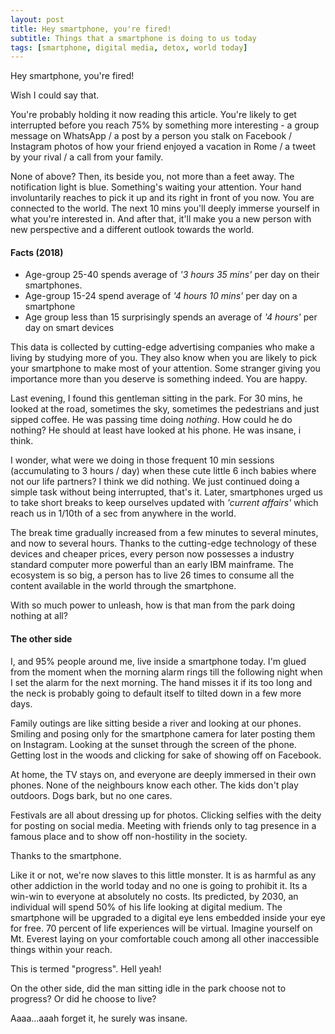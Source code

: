 ```yaml
---
layout: post
title: Hey smartphone, you're fired!
subtitle: Things that a smartphone is doing to us today
tags: [smartphone, digital media, detox, world today]
---
```


Hey smartphone, you're fired!

Wish I could say that.

You're probably holding it now reading this article. You're likely to get interrupted before you reach 75% by something more interesting - a group message on WhatsApp / a post by a person you stalk on Facebook / Instagram photos of how your friend enjoyed a vacation in Rome / a tweet by your rival / a call from your family.

None of above? Then, its beside you, not more than a feet away. The notification light is blue. Something's waiting your attention. Your hand involuntarily reaches to pick it up and its right in front of you now. You are connected to the world. The next 10 mins you'll deeply immerse yourself in what you're interested in. And after that, it'll make you a new person with new perspective and a different outlook towards the world.

#### Facts (2018)
 - Age-group 25-40 spends average of *'3 hours 35 mins'* per day on their smartphones.
 - Age-group 15-24 spend average of *'4 hours 10 mins'* per day on a smartphone
 - Age group less than 15 surprisingly spends an average of *'4 hours'* per day on smart devices

This data is collected by cutting-edge advertising companies who make a living by studying more of you. They also know when you are likely to pick your smartphone to make most of your attention. Some stranger giving you importance more than you deserve is something indeed. You are happy.

Last evening, I found this gentleman sitting in the park. For 30 mins, he looked at the road, sometimes the sky, sometimes the pedestrians and just sipped coffee. He was passing time doing *nothing*. How could he do nothing? He should at least have looked at his phone. He was insane, i think.

I wonder, what were we doing in those frequent 10 min sessions (accumulating to 3 hours / day) when these cute little 6 inch babies where not our life partners? I think we did nothing. We just continued doing a simple task without being interrupted, that's it. Later, smartphones urged us to take short breaks to keep ourselves updated with *'current affairs'* which reach us in 1/10th of a sec from anywhere in the world. 

The break time gradually increased from a few minutes to several minutes, and now to several hours. Thanks to the cutting-edge technology of these devices and cheaper prices, every person now possesses a industry standard computer more powerful than an early IBM mainframe. The ecosystem is so big, a person has to live 26 times to consume all the content available in the world through the smartphone.

With so much power to unleash, how is that man from the park doing nothing at all? 

#### The other side

I, and 95% people around me, live inside a smartphone today. I'm glued from the moment when the morning alarm rings till the following night when I set the alarm for the next morning. The hand misses it if its too long and the neck is probably going to default itself to tilted down in a few more days.

Family outings are like sitting beside a river and looking at our phones. Smiling and posing only for the smartphone camera for later posting them on Instagram. Looking at the sunset through the screen of the phone. Getting lost in the woods and clicking for sake of showing off on Facebook.

At home, the TV stays on, and everyone are deeply immersed in their own phones. None of the neighbours know each other. The kids don't play outdoors. Dogs bark, but no one cares.

Festivals are all about dressing up for photos. Clicking selfies with the deity for posting on social media. Meeting with friends only to tag presence in a famous place and to show off non-hostility in the society.

Thanks to the smartphone.

Like it or not, we're now slaves to this little monster. It is as harmful as any other addiction in the world today and no one is going to prohibit it. Its a win-win to everyone at absolutely no costs. Its predicted, by 2030, an individual will spend 50% of his life looking at digital medium. The smartphone will be upgraded to a digital eye lens embedded inside your eye for free. 70 percent of life experiences will be virtual. Imagine yourself on Mt. Everest laying on your comfortable couch among all other inaccessible things within your reach.

This is termed "progress". Hell yeah!

On the other side, did the man sitting idle in the park choose not to progress? Or did he choose to live? 

Aaaa...aaah forget it, he surely was insane.
